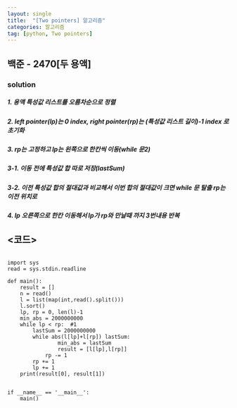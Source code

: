 ```yaml
---
layout: single
title:  "[Two pointers] 알고리즘"
categories: 알고리즘
tag: [python, Two pointers]
---
```


## 백준 - 2470[두 용액]

### solution
##### 1. 용액 특성값 리스트를 오름차순으로 정렬
##### 2. left pointer(lp)는 0 index, right pointer(rp)는 (특성값 리스트 길이)-1 index 로 초기화
##### 3. rp는 고정하고 lp는 왼쪽으로 한칸씩 이동(while 문2)
#####  3-1. 이동 전에 특성값 합 따로 저장(lastSum)
#####  3-2. 이전 특성값 합의 절대값과 비교해서 이번 합의 절대값이 크면 while 문 탈출 rp는 이전 위치로
##### 4. lp 오른쪽으로 한칸 이동해서 lp가 rp와 만날때 까지 3번내용 반복

## <코드>
<pre>
<code>
import sys
read = sys.stdin.readline

def main():
    result = []
    n = read()
    l = list(map(int,read().split()))
    l.sort()
    lp, rp = 0, len(l)-1
    min_abs = 2000000000   
    while lp < rp:  #1
        lastSum = 2000000000
        while abs(l[lp]+l[rp])<lastSum and lp < rp:   #2
            lastSum = abs(l[lp]+l[rp])            
            if min_abs > lastSum:
                min_abs = lastSum
                result = [l[lp],l[rp]]
            rp -= 1            
        rp += 1
        lp += 1
    print(result[0], result[1])
        

if __name__ == '__main__':
    main()
</code>
